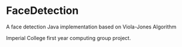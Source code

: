 # FaceDetection
A face detection Java implementation based on Viola-Jones Algorithm

Imperial College first year computing group project.
